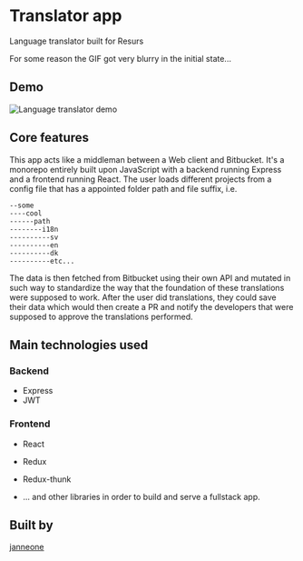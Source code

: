 # Translator app
Language translator built for Resurs

For some reason the GIF got very blurry in the initial state...

## Demo
![Language translator demo](https://github.com/janneone/lang-trans/blob/master/lang-trans-github.gif)


## Core features
This app acts like a middleman between a Web client and Bitbucket.
It's a monorepo entirely built upon JavaScript with a backend running Express and a frontend running React.
The user loads different projects from a config file that has a appointed folder path and file suffix, i.e.

```
--some
----cool
------path
--------i18n
----------sv
----------en
----------dk
----------etc...
```

The data is then fetched from Bitbucket using their own API and mutated in such way to standardize the way that the foundation of these translations were supposed to work. 
After the user did translations, they could save their data which would then create a PR and notify the developers that were supposed to approve the translations performed.


## Main technologies used
### Backend
* Express
* JWT

### Frontend
* React
* Redux
* Redux-thunk

* ... and other libraries in order to build and serve a fullstack app. 

## Built by
[janneone](https://github.com/janneone)

